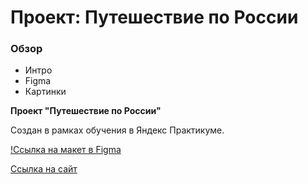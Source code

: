 # Проект: Путешествие по России

### Обзор
* Интро
* Figma
* Картинки

**Проект "Путешествие по России"**

Создан в рамках обучения в Яндекс Практикуме.

[!Ссылка на макет в Figma](https://www.figma.com/file/5S2WSbEFL6awjVWJ0NWL8Q/Sprint-3_-Russia-_-desktop-mobile?node-id=28503%3A0)

[Ссылка на сайт](https://aleksandrarun.github.io/russian-travel/)




